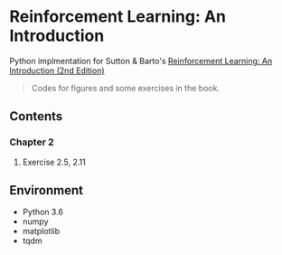 # Reinforcement Learning: An Introduction
Python implmentation for Sutton & Barto's [Reinforcement Learning: An Introduction (2nd Edition)](http://incompleteideas.net/book/the-book.html) 

> Codes for figures and some exercises in the book.

## Contents

### Chapter 2

1. Exercise 2.5, 2.11



## Environment

- Python 3.6
- numpy
- matplotlib
- tqdm